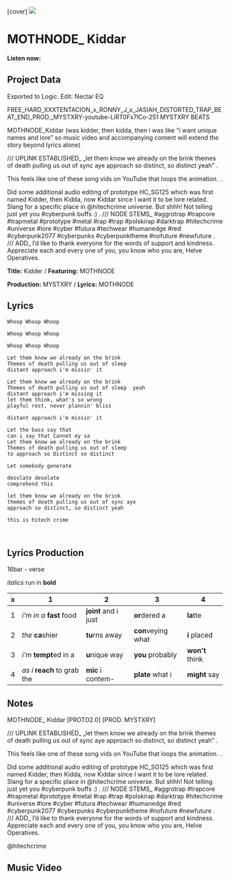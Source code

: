 [cover] ![](57175019_319474918741616_8502199518755923887_n.jpg)

# MOTHNODE_ Kiddar

**Listen now:**

## Project Data

Exported to Logic. Edit: Nectar EQ

FREE_HARD_XXXTENTACION_x_RONNY_J_x_JASIAH_DISTORTED_TRAP_BEAT_END_PROD._MYSTXRY-youtube-LiRT0Fx7lCo-251
MYSTXRY BEATS

MOTHNODE_Kiddar (was kidder, then kidda, then i was like “i want unique names and lore” so music video and accompanying content will extend the story beyond lyrics alone)

/// UPLINK ESTABLISHED_
„let them know we already on the brink
themes of death pulling us out of sync aye
approach so distinct, so distinct yeah” .

This feels like one of these song vids on YouTube that loops the animation. .

Did some additional audio editing of prototype HC_SG125 which was first named Kidder, then Kidda, now Kiddar since I want it to be lore related. Slang for a specific place in @hitechcrime universe. But shhh! Not telling just yet you #cyberpunk buffs :) . /// NODE STEMS_
#aggrotrap #trapcore #trapmetal #prototype #metal #rap #trap #polskirap #darktrap #hitechcrime #universe #lore #cyber #futura #techwear #humanedge #red #cyberpunk2077 #cyberpunks #cyberpunktheme #nofuture #newfuture . /// ADD_
I’d like to thank everyone for the words of support and kindness. Appreciate each and every one of you, you know who you are, Helve Operatives.

**Title:** Kidder / **Featuring:** MOTHNODE

**Production:** MYSTXRY / **Lyrics:** MOTHNODE

## Lyrics

```
Whoop Whoop Whoop

Whoop Whoop Whoop

Whoop Whoop Whoop

Let them know we already on the brink
Themes of death pulling us out of sleep 
distant approach i'm missin' it

Let them know we already on the brink
Themes of death pulling us out of sleep  yeah
distant approach i'm missing it
let them think, what's so wrong
playful rest, never plannin' bliss

distant approach i'm missin' it

Let the bass say that
can i say that Cannet ey sa
Let them know we already on the brink
Themes of death pulling us out of sleep 
to approach so Distinct so distinct

Let somebody generate

desolate desolate 
comprehend this

let them know we already on the brink
themes of death pulling us out of sync aye
approach so distinct, so distinct yeah

this is hitech crime



```

## Lyrics Production

16bar - verse

*italics* run in
**bold**

| x | 1 | 2 | 3 | 4 |
|---|---|---|---|---|
| 1 | *i'm in a* **fast** food | **joint** and i just  | **or**dered a  | **la**tte  |
| 2 | *the* **ca**shier | **tu**rns away  |  **con**veying what |  **i** placed |
| 3 | *i'm* **tempt**ed in a | **u**nique way  |  **you** probably |  **won't** think |
| 4 | *as i* **reach** to grab the |  **mic** i contem-  | **plate** what i | **might** say |

## Notes

MOTHNODE_ Kiddar [PROTO2.0] [PROD. MYSTXRY]

/// UPLINK ESTABLISHED_
„let them know we already on the brink
themes of death pulling us out of sync aye
approach so distinct, so distinct yeah” .

This feels like one of these song vids on YouTube that loops the animation. .

Did some additional audio editing of prototype HC_SG125 which was first named Kidder, then Kidda, now Kiddar since I want it to be lore related. Slang for a specific place in @hitechcrime universe. But shhh! Not telling just yet you #cyberpunk buffs :) . /// NODE STEMS_
#aggrotrap #trapcore #trapmetal #prototype #metal #rap #trap #polskirap #darktrap #hitechcrime #universe #lore #cyber #futura #techwear #humanedge #red #cyberpunk2077 #cyberpunks #cyberpunktheme #nofuture #newfuture . /// ADD_
I’d like to thank everyone for the words of support and kindness. Appreciate each and every one of you, you know who you are, Helve Operatives.

@hitechcrime


## Music Video


